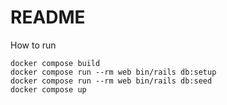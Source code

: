 # README

How to run

```
docker compose build
docker compose run --rm web bin/rails db:setup
docker compose run --rm web bin/rails db:seed
docker compose up
```